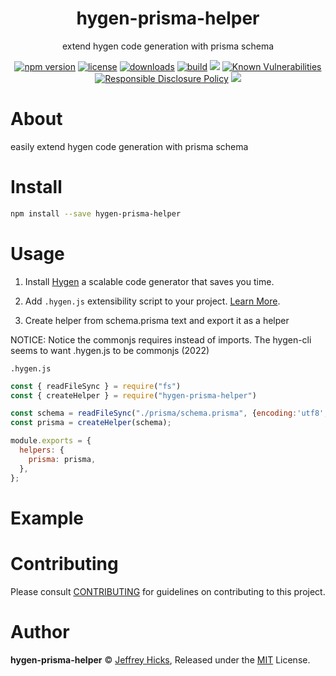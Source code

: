 <p align="center"><h1 align="center">
  hygen-prisma-helper
</h1>

<p align="center">
  extend hygen code generation with prisma schema
</p>

<p align="center">
  <a href="https://www.npmjs.org/package/hygen-prisma-helper"><img src="https://badgen.net/npm/v/hygen-prisma-helper" alt="npm version"/></a>
  <a href="https://www.npmjs.org/package/hygen-prisma-helper"><img src="https://badgen.net/npm/license/hygen-prisma-helper" alt="license"/></a>
  <a href="https://www.npmjs.org/package/hygen-prisma-helper"><img src="https://badgen.net/npm/dt/hygen-prisma-helper" alt="downloads"/></a>
  <a href="https://github.com/jrhicks/hygen-prisma-helper/actions?workflow=CI"><img src="https://github.com/jrhicks/hygen-prisma-helper/workflows/CI/badge.svg" alt="build"/></a>
  <a href="https://codecov.io/gh/jrhicks/hygen-prisma-helper" ><img src="https://codecov.io/gh/jrhicks/hygen-prisma-helper/branch/main/graph/badge.svg?token=RbNFU70xhl"/></a>
  <a href="https://snyk.io/test/github/jrhicks/hygen-prisma-helper"><img src="https://snyk.io/test/github/jrhicks/hygen-prisma-helper/badge.svg" alt="Known Vulnerabilities"/></a>
  <a href="./SECURITY.md"><img src="https://img.shields.io/badge/Security-Responsible%20Disclosure-yellow.svg" alt="Responsible Disclosure Policy" /></a>
  <a href="http://commitizen.github.io/cz-cli/"><img src="https://img.shields.io/badge/commitizen-friendly-brightgreen.svg" /></a>
</p>

# About

easily extend hygen code generation with prisma schema

# Install

```bash
npm install --save hygen-prisma-helper
```

# Usage

1) Install [Hygen](https://www.hygen.io/) a scalable code generator that saves you time.

2) Add `.hygen.js` extensibility script to your project.  [Learn More](https://www.hygen.io/docs/extensibility).

3) Create helper from schema.prisma text and export it as a helper

NOTICE: Notice the commonjs requires instead of imports.  The hygen-cli seems to want .hygen.js to be commonjs (2022)

`.hygen.js`
```js
const { readFileSync } = require("fs")
const { createHelper } = require("hygen-prisma-helper")

const schema = readFileSync("./prisma/schema.prisma", {encoding:'utf8', flag:'r'});
const prisma = createHelper(schema);

module.exports = {
  helpers: {
    prisma: prisma,
  },
};

```

# Example

<!-- TODO -->

# Contributing

Please consult [CONTRIBUTING](./CONTRIBUTING.md) for guidelines on contributing to this project.

# Author

**hygen-prisma-helper** © [Jeffrey Hicks](https://github.com/jrhicks), Released under the [MIT](./LICENSE) License.
